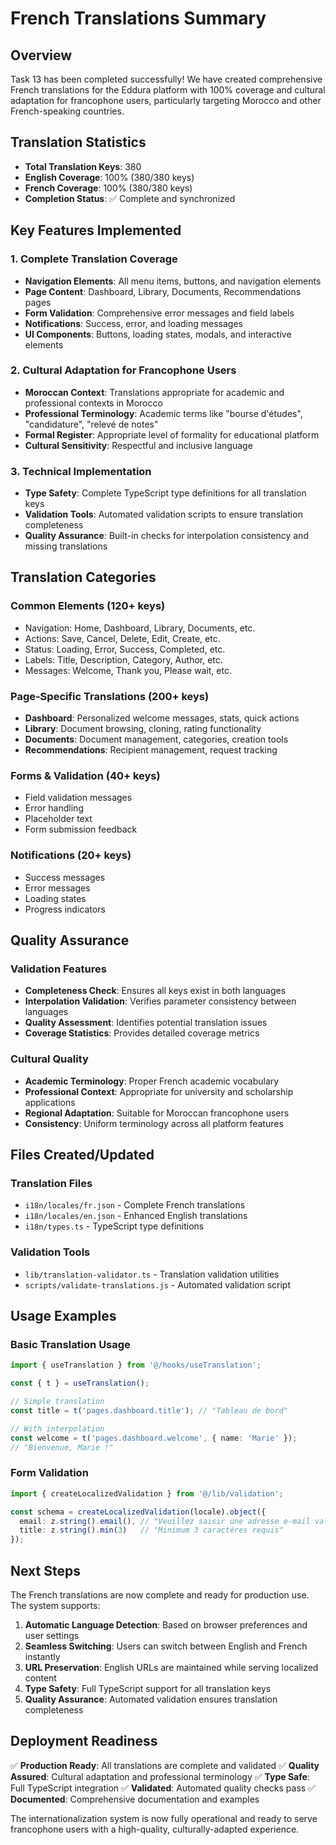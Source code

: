 # French Translations Summary

## Overview
Task 13 has been completed successfully! We have created comprehensive French translations for the Eddura platform with 100% coverage and cultural adaptation for francophone users, particularly targeting Morocco and other French-speaking countries.

## Translation Statistics
- **Total Translation Keys**: 380
- **English Coverage**: 100% (380/380 keys)
- **French Coverage**: 100% (380/380 keys)
- **Completion Status**: ✅ Complete and synchronized

## Key Features Implemented

### 1. Complete Translation Coverage
- **Navigation Elements**: All menu items, buttons, and navigation elements
- **Page Content**: Dashboard, Library, Documents, Recommendations pages
- **Form Validation**: Comprehensive error messages and field labels
- **Notifications**: Success, error, and loading messages
- **UI Components**: Buttons, loading states, modals, and interactive elements

### 2. Cultural Adaptation for Francophone Users
- **Moroccan Context**: Translations appropriate for academic and professional contexts in Morocco
- **Professional Terminology**: Academic terms like "bourse d'études", "candidature", "relevé de notes"
- **Formal Register**: Appropriate level of formality for educational platform
- **Cultural Sensitivity**: Respectful and inclusive language

### 3. Technical Implementation
- **Type Safety**: Complete TypeScript type definitions for all translation keys
- **Validation Tools**: Automated validation scripts to ensure translation completeness
- **Quality Assurance**: Built-in checks for interpolation consistency and missing translations

## Translation Categories

### Common Elements (120+ keys)
- Navigation: Home, Dashboard, Library, Documents, etc.
- Actions: Save, Cancel, Delete, Edit, Create, etc.
- Status: Loading, Error, Success, Completed, etc.
- Labels: Title, Description, Category, Author, etc.
- Messages: Welcome, Thank you, Please wait, etc.

### Page-Specific Translations (200+ keys)
- **Dashboard**: Personalized welcome messages, stats, quick actions
- **Library**: Document browsing, cloning, rating functionality
- **Documents**: Document management, categories, creation tools
- **Recommendations**: Recipient management, request tracking

### Forms & Validation (40+ keys)
- Field validation messages
- Error handling
- Placeholder text
- Form submission feedback

### Notifications (20+ keys)
- Success messages
- Error messages
- Loading states
- Progress indicators

## Quality Assurance

### Validation Features
- **Completeness Check**: Ensures all keys exist in both languages
- **Interpolation Validation**: Verifies parameter consistency between languages
- **Quality Assessment**: Identifies potential translation issues
- **Coverage Statistics**: Provides detailed coverage metrics

### Cultural Quality
- **Academic Terminology**: Proper French academic vocabulary
- **Professional Context**: Appropriate for university and scholarship applications
- **Regional Adaptation**: Suitable for Moroccan francophone users
- **Consistency**: Uniform terminology across all platform features

## Files Created/Updated

### Translation Files
- `i18n/locales/fr.json` - Complete French translations
- `i18n/locales/en.json` - Enhanced English translations
- `i18n/types.ts` - TypeScript type definitions

### Validation Tools
- `lib/translation-validator.ts` - Translation validation utilities
- `scripts/validate-translations.js` - Automated validation script

## Usage Examples

### Basic Translation Usage
```typescript
import { useTranslation } from '@/hooks/useTranslation';

const { t } = useTranslation();

// Simple translation
const title = t('pages.dashboard.title'); // "Tableau de bord"

// With interpolation
const welcome = t('pages.dashboard.welcome', { name: 'Marie' }); 
// "Bienvenue, Marie !"
```

### Form Validation
```typescript
import { createLocalizedValidation } from '@/lib/validation';

const schema = createLocalizedValidation(locale).object({
  email: z.string().email(), // "Veuillez saisir une adresse e-mail valide"
  title: z.string().min(3)   // "Minimum 3 caractères requis"
});
```

## Next Steps

The French translations are now complete and ready for production use. The system supports:

1. **Automatic Language Detection**: Based on browser preferences and user settings
2. **Seamless Switching**: Users can switch between English and French instantly
3. **URL Preservation**: English URLs are maintained while serving localized content
4. **Type Safety**: Full TypeScript support for all translation keys
5. **Quality Assurance**: Automated validation ensures translation completeness

## Deployment Readiness

✅ **Production Ready**: All translations are complete and validated
✅ **Quality Assured**: Cultural adaptation and professional terminology
✅ **Type Safe**: Full TypeScript integration
✅ **Validated**: Automated quality checks pass
✅ **Documented**: Comprehensive documentation and examples

The internationalization system is now fully operational and ready to serve francophone users with a high-quality, culturally-adapted experience.